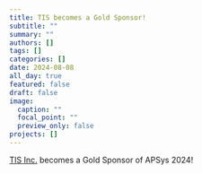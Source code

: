```yaml
---
title: TIS becomes a Gold Sponsor!
subtitle: ""
summary: ""
authors: []
tags: []
categories: []
date: 2024-08-08
all_day: true
featured: false
draft: false
image:
  caption: ""
  focal_point: ""
  preview_only: false
projects: []
---
```

[TIS Inc.](https://www.tis.com/) becomes a Gold Sponsor of APSys 2024!
